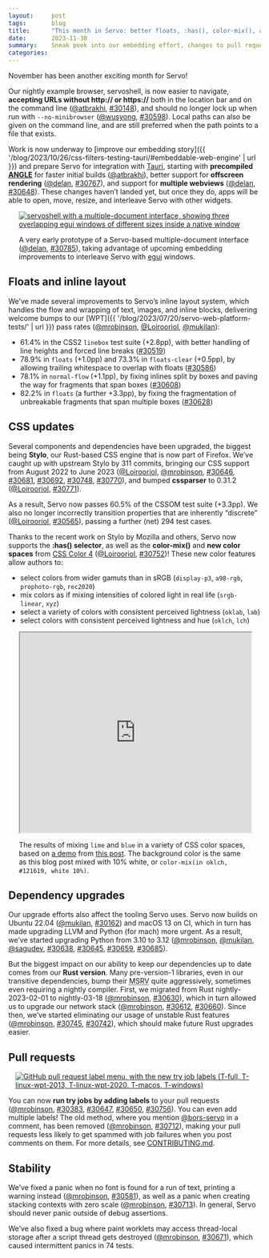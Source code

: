 ```yaml
---
layout:     post
tags:       blog
title:      "This month in Servo: better floats, :has(), color-mix(), and more!"
date:       2023-11-30
summary:    Sneak peek into our embedding effort, changes to pull requests, plus nightly updates to browser UI, floats, inline layout, CSS, and tooling.
categories:
---
```


November has been another exciting month for Servo!

Our nightly example browser, servoshell, is now easier to navigate, **accepting URLs without http:// or https://** both in the location bar and on the command line ([@atbrakhi](https://github.com/atbrakhi), [#30148](30148)), and should no longer lock up when run with `--no-minibrowser` ([@wusyong](https://github.com/wusyong), [#30598](https://github.com/servo/servo/pull/30598)).
Local paths can also be given on the command line, and are still preferred when the path points to a file that exists.

Work is now underway to [improve our embedding story]({{ '/blog/2023/10/26/css-filters-testing-tauri/#embeddable-web-engine' | url }}) and prepare Servo for integration with [Tauri](https://tauri.app), starting with **precompiled [ANGLE](https://en.wikipedia.org/wiki/ANGLE_(software))** for faster initial builds ([@atbrakhi](https://github.com/atbrakhi)), better support for **offscreen rendering** ([@delan](https://github.com/delan), [#30767](https://github.com/servo/servo/pull/30767)), and support for **multiple webviews** ([@delan](https://github.com/delan), [#30648](https://github.com/servo/servo/pull/30648)).
These changes haven’t landed yet, but once they do, apps will be able to open, move, resize, and interleave Servo with other widgets.

<figure class="_fig">
<div class="_flex">
    <a href="{{ '/img/blog/servoshell-mdi.png' | url }}"><img src="{{ '/img/blog/servoshell-mdi.png' | url }}"
        alt="servoshell with a multiple-document interface, showing three overlapping egui windows of different sizes inside a native window"></a>
</div>
<figcaption>

A very early prototype of a Servo-based multiple-document interface ([@delan](https://github.com/delan), [#30785](https://github.com/servo/servo/pull/30785)), taking advantage of upcoming embedding improvements to interleave Servo with [egui](https://www.egui.rs) windows.
</figcaption>
</figure>


## Floats and inline layout

We’ve made several improvements to Servo’s inline layout system, which handles the flow and wrapping of text, images, and inline blocks, delivering welcome bumps to our [WPT]({{ '/blog/2023/07/20/servo-web-platform-tests/' | url }}) pass rates ([@mrobinson](https://github.com/mrobinson), [@Loirooriol](https://github.com/Loirooriol), [@mukilan](https://github.com/mukilan)):

- 61.4% in the CSS2 `linebox` test suite (+2.8pp), with better handling of line heights and forced line breaks ([#30519](https://github.com/servo/servo/pull/30519))
- 78.9% in `floats` (+1.0pp) and 73.3% in `floats-clear` (+0.5pp), by allowing trailing whitespace to overlap with floats ([#30586](https://github.com/servo/servo/pull/30586))
- 78.1% in `normal-flow` (+1.1pp), by fixing inlines split by boxes and paving the way for fragments that span boxes ([#30608](https://github.com/servo/servo/pull/30608))
- 82.2% in `floats` (a further +3.3pp), by fixing the fragmentation of unbreakable fragments that span multiple boxes ([#30628](https://github.com/servo/servo/pull/30628))

## CSS updates

Several components and dependencies have been upgraded, the biggest being **Stylo**, our Rust-based CSS engine that is now part of Firefox.
We’ve caught up with upstream Stylo by 311 commits, bringing our CSS support from August 2022 to June 2023 ([@Loirooriol](https://github.com/Loirooriol), [@mrobinson](https://github.com/mrobinson), [#30646](https://github.com/servo/servo/pull/30646), [#30681](https://github.com/servo/servo/pull/30681), [#30692](https://github.com/servo/servo/pull/30692), [#30748](https://github.com/servo/servo/pull/30748), [#30770](https://github.com/servo/servo/pull/30770)), and bumped **cssparser** to 0.31.2 ([@Loirooriol](https://github.com/Loirooriol), [#30771](https://github.com/servo/servo/pull/30771)).

As a result, Servo now passes 60.5% of the CSSOM test suite (+3.3pp).
We also no longer incorrectly transition properties that are inherently “discrete” ([@Loirooriol](https://github.com/Loirooriol), [#30565](https://github.com/servo/servo/pull/30565)), passing a further (net) 294 test cases.

Thanks to the recent work on Stylo by Mozilla and others, Servo now supports the **:has() selector**, as well as the **color-mix()** and **new color spaces** from [CSS Color 4](https://drafts.csswg.org/css-color-4/) ([@Loirooriol](https://github.com/Loirooriol), [#30752](https://github.com/servo/servo/pull/30752))!
These new color features allow authors to:
- select colors from wider gamuts than in sRGB (`display-p3`, `a98-rgb`, `prophoto-rgb`, `rec2020`)
- mix colors as if mixing intensities of colored light in real life (`srgb-linear`, `xyz`)
- select a variety of colors with consistent perceived lightness (`oklab`, `lab`)
- select colors with consistent perceived lightness and hue (`oklch`, `lch`)

<figure class=_fig>
<iframe src="https://bucket.daz.cat/work/igalia/servo/5.html" id="_color_mix_demo"></iframe>
<figcaption>

The results of mixing `lime` and `blue` in a variety of CSS color spaces, based on [a demo](https://codepen.io/web-dot-dev/full/MWBXVLV) from [this post](https://developer.chrome.com/articles/css-color-mix/). The background color is the same as this blog post mixed with 10% white, or `color-mix(in oklch, #121619, white 10%)`.
</figcaption>
</figure>

## Dependency upgrades

Our upgrade efforts also affect the tooling Servo uses.
Servo now builds on Ubuntu 22.04 ([@mukilan](https://github.com/mukilan), [#30162](https://github.com/servo/servo/pull/30162)) and macOS 13 on CI, which in turn has made upgrading LLVM and Python (for mach) more urgent.
As a result, we’ve started upgrading Python from 3.10 to 3.12 ([@mrobinson](https://github.com/mrobinson), [@mukilan](https://github.com/mukilan), [@sagudev](https://github.com/sagudev), [#30638](https://github.com/servo/servo/pull/30638), [#30645](https://github.com/servo/servo/pull/30645), [#30659](https://github.com/servo/servo/pull/30659), [#30685](https://github.com/servo/servo/pull/30685)).

But the biggest impact on our ability to keep our dependencies up to date comes from our **Rust version**.
Many pre-version-1 libraries, even in our transitive dependencies, bump their <abbr title="minimum supported Rust version">MSRV</abbr> quite aggressively, sometimes even requiring a nightly compiler.
First, we migrated from Rust nightly-2023-02-01 to nightly-03-18 ([@mrobinson](https://github.com/mrobinson), [#30630](https://github.com/servo/servo/pull/30630)), which in turn allowed us to upgrade our network stack ([@mrobinson](https://github.com/mrobinson), [#30612](https://github.com/servo/servo/pull/30612), [#30660](https://github.com/servo/servo/pull/30660)).
Since then, we’ve started eliminating our usage of unstable Rust features ([@mrobinson](https://github.com/mrobinson), [#30745](https://github.com/servo/servo/pull/30745), [#30742](https://github.com/servo/servo/pull/30742)), which should make future Rust upgrades easier.

## Pull requests

<figure class="_figr"><a href="{{ '/img/blog/try-job-labels.png' | url }}"><img src="{{ '/img/blog/try-job-labels.png' | url }}"
    alt="GitHub pull request label menu, with the new try job labels (T-full, T-linux-wpt-2013, T-linux-wpt-2020, T-macos, T-windows)"></a></figure>

<span class="_floatmin"></span>You can now **run try jobs by adding labels** to your pull requests ([@mrobinson](https://github.com/mrobinson), [#30383](https://github.com/servo/servo/pull/30383), [#30647](https://github.com/servo/servo/pull/30647), [#30650](https://github.com/servo/servo/pull/30650), [#30756](https://github.com/servo/servo/pull/30756)).
You can even add multiple labels!
The old method, where you mention [@bors-servo](https://github.com/bors-servo) in a comment, has been removed ([@mrobinson](https://github.com/mrobinson), [#30712](https://github.com/servo/servo/pull/30712)), making your pull requests less likely to get spammed with job failures when you post comments on them.
For more details, see [CONTRIBUTING.md](https://github.com/servo/servo/blob/master/CONTRIBUTING.md).

## Stability

We’ve fixed a panic when no font is found for a run of text, printing a warning instead ([@mrobinson](https://github.com/mrobinson), [#30581](https://github.com/servo/servo/pull/30581)), as well as a panic when creating stacking contexts with zero scale ([@mrobinson](https://github.com/mrobinson), [#30713](https://github.com/servo/servo/pull/30713)).
In general, Servo should never panic outside of debug assertions.

We’ve also fixed a bug where paint worklets may access thread-local storage after a script thread gets destroyed ([@mrobinson](https://github.com/mrobinson), [#30671](https://github.com/servo/servo/pull/30671)), which caused intermittent panics in 74 tests.

<style>
    /* guaranteed minimum width for first paragraph after a float */
    ._floatmin {
        display: block;
        width: 13em;
        overflow: hidden;
    }
    ._none {
        display: none;
    }
    ._fig:not(#specificity) {
        width: 33em;
        max-width: 100%;
        margin: 1em auto;
    }
    ._fig > ._flex {
        display: flex;
    }
    ._fig._min {
        width: min-content;
    }
    ._fig table {
        text-align: initial;
    }
    ._fig figcaption._notes {
        text-align: left;
        width: max-content;
        max-width: 100%;
    }
    ._figl:not(#specificity),
    ._figr:not(#specificity) {
        margin: 0 1em 1em;
    }
    ._figl {
        float: left;
    }
    ._figr {
        float: right;
    }
    .figl > iframe,
    .figr > iframe,
    .figl > a > img,
    .figr > a > img {
        width: 17em;
        max-width: max-content;
    }
    ._runin {
        margin-bottom: 1em;
    }
    ._runin > p,
    ._runin > h2 {
        display: inline;
    }
    #_color_mix_demo {
        margin: 0 auto;
        display: block;
        height: min(calc(100vh - 9em), 400px);
        width: min(100%, 33em);
    }
</style>
